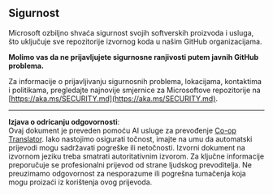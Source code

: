 <!--
CO_OP_TRANSLATOR_METADATA:
{
  "original_hash": "7229f7490ea61a04330b79651ac4d37e",
  "translation_date": "2025-09-30T07:06:13+00:00",
  "source_file": "SECURITY.md",
  "language_code": "hr"
}
-->
<!-- BEGIN MICROSOFT SECURITY.MD V1.0.0 BLOCK -->

## Sigurnost

Microsoft ozbiljno shvaća sigurnost svojih softverskih proizvoda i usluga, što
uključuje sve repozitorije izvornog koda u našim GitHub organizacijama.

**Molimo vas da ne prijavljujete sigurnosne ranjivosti putem javnih GitHub problema.**

Za informacije o prijavljivanju sigurnosnih problema, lokacijama, kontaktima i politikama,
pregledajte najnovije smjernice za Microsoftove repozitorije na
[https://aka.ms/SECURITY.md](https://aka.ms/SECURITY.md).

<!-- END MICROSOFT SECURITY.MD BLOCK -->

---

**Izjava o odricanju odgovornosti**:  
Ovaj dokument je preveden pomoću AI usluge za prevođenje [Co-op Translator](https://github.com/Azure/co-op-translator). Iako nastojimo osigurati točnost, imajte na umu da automatski prijevodi mogu sadržavati pogreške ili netočnosti. Izvorni dokument na izvornom jeziku treba smatrati autoritativnim izvorom. Za ključne informacije preporučuje se profesionalni prijevod od strane ljudskog prevoditelja. Ne preuzimamo odgovornost za nesporazume ili pogrešna tumačenja koja mogu proizaći iz korištenja ovog prijevoda.